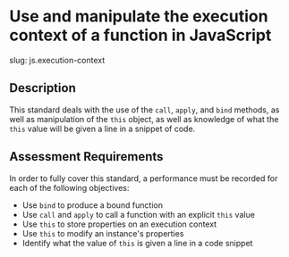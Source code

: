 # Use and manipulate the execution context of a function in JavaScript

slug: js.execution-context

## Description
This standard deals with the use of the `call`, `apply`, and `bind` methods, as well as manipulation of the `this` object, as well as knowledge of what the `this` value will be given a line in a snippet of code.

## Assessment Requirements
In order to fully cover this standard, a performance must be recorded for each of the following objectives:

- Use `bind` to produce a bound function
- Use `call` and `apply` to call a function with an explicit `this` value
- Use `this` to store properties on an execution context
- Use `this` to modify an instance's properties
- Identify what the value of `this` is given a line in a code snippet
